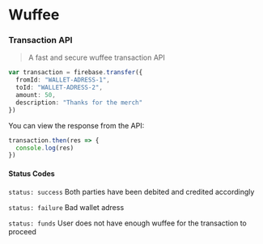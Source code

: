 # Wuffee

### Transaction API
> A fast and secure wuffee transaction API

```typescript
var transaction = firebase.transfer({
  fromId: "WALLET-ADRESS-1",
  toId: "WALLET-ADRESS-2",
  amount: 50,
  description: "Thanks for the merch"
})
```

You can view the response from the API:
```typescript
transaction.then(res => {
  console.log(res)
})
```

#### Status Codes
`status: success` Both parties have been debited and credited accordingly

`status: failure` Bad wallet adress

`status: funds` User does not have enough wuffee for the transaction to proceed
